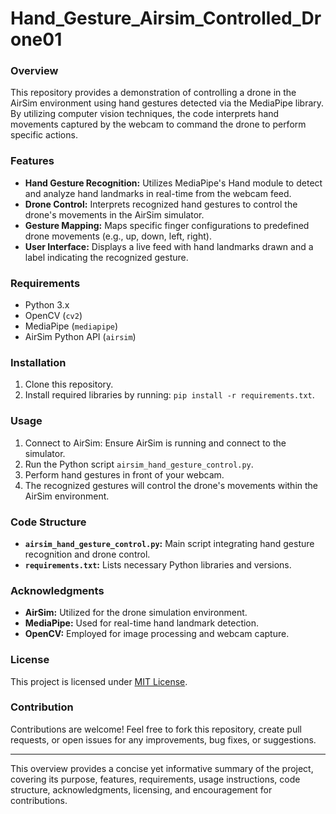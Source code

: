 # Hand_Gesture_Airsim_Controlled_Drone01

### Overview
This repository provides a demonstration of controlling a drone in the AirSim environment using hand gestures detected via the MediaPipe library. By utilizing computer vision techniques, the code interprets hand movements captured by the webcam to command the drone to perform specific actions.

### Features
- **Hand Gesture Recognition:** Utilizes MediaPipe's Hand module to detect and analyze hand landmarks in real-time from the webcam feed.
- **Drone Control:** Interprets recognized hand gestures to control the drone's movements in the AirSim simulator.
- **Gesture Mapping:** Maps specific finger configurations to predefined drone movements (e.g., up, down, left, right).
- **User Interface:** Displays a live feed with hand landmarks drawn and a label indicating the recognized gesture.

### Requirements
- Python 3.x
- OpenCV (`cv2`)
- MediaPipe (`mediapipe`)
- AirSim Python API (`airsim`)

### Installation
1. Clone this repository.
2. Install required libraries by running: `pip install -r requirements.txt`.

### Usage
1. Connect to AirSim: Ensure AirSim is running and connect to the simulator.
2. Run the Python script `airsim_hand_gesture_control.py`.
3. Perform hand gestures in front of your webcam.
4. The recognized gestures will control the drone's movements within the AirSim environment.

### Code Structure
- **`airsim_hand_gesture_control.py`:** Main script integrating hand gesture recognition and drone control.
- **`requirements.txt`:** Lists necessary Python libraries and versions.

### Acknowledgments
- **AirSim:** Utilized for the drone simulation environment.
- **MediaPipe:** Used for real-time hand landmark detection.
- **OpenCV:** Employed for image processing and webcam capture.

### License
This project is licensed under [MIT License](LICENSE).

### Contribution
Contributions are welcome! Feel free to fork this repository, create pull requests, or open issues for any improvements, bug fixes, or suggestions.

---

This overview provides a concise yet informative summary of the project, covering its purpose, features, requirements, usage instructions, code structure, acknowledgments, licensing, and encouragement for contributions.
